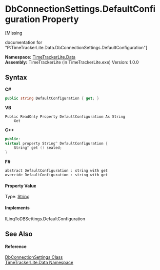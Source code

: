 # DbConnectionSettings.DefaultConfiguration Property 
 

\[Missing <summary> documentation for "P:TimeTrackerLite.Data.DbConnectionSettings.DefaultConfiguration"\]

**Namespace:**&nbsp;<a href="ab3f657c-6df0-d665-b9bf-c166a389ec06">TimeTrackerLite.Data</a><br />**Assembly:**&nbsp;TimeTrackerLite (in TimeTrackerLite.exe) Version: 1.0.0

## Syntax

**C#**<br />
``` C#
public string DefaultConfiguration { get; }
```

**VB**<br />
``` VB
Public ReadOnly Property DefaultConfiguration As String
	Get
```

**C++**<br />
``` C++
public:
virtual property String^ DefaultConfiguration {
	String^ get () sealed;
}
```

**F#**<br />
``` F#
abstract DefaultConfiguration : string with get
override DefaultConfiguration : string with get
```


#### Property Value
Type: <a href="http://msdn2.microsoft.com/en-us/library/s1wwdcbf" target="_blank">String</a>

#### Implements
ILinqToDBSettings.DefaultConfiguration<br />

## See Also


#### Reference
<a href="937631b1-2b2d-69c8-66bf-e9d357456481">DbConnectionSettings Class</a><br /><a href="ab3f657c-6df0-d665-b9bf-c166a389ec06">TimeTrackerLite.Data Namespace</a><br />